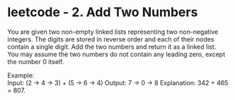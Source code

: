 # leetcode - 2. Add Two Numbers
You are given two non-empty linked lists representing two non-negative integers. The digits are stored in reverse order and each of their nodes contain a single digit. Add the two numbers and return it as a linked list.  
You may assume the two numbers do not contain any leading zero, except the number 0 itself.  

Example:  
Input: (2 -> 4 -> 3) + (5 -> 6 -> 4) 
Output: 7 -> 0 -> 8 
Explanation: 342 + 465 = 807.
